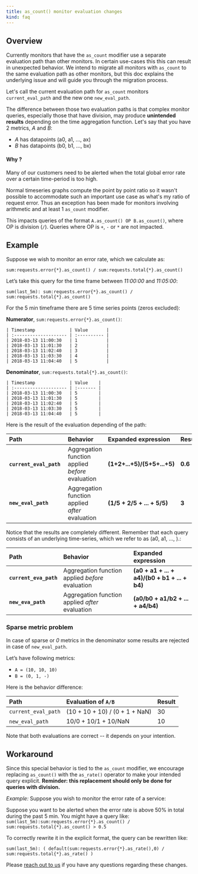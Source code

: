 ```yaml
---
title: as_count() monitor evaluation changes
kind: faq
---
```


## Overview

Currently monitors that have the `as_count` modifier use a separate evaluation path than other monitors. In certain use-cases this this can result in unexpected behavior. We intend to migrate all monitors with `as_count` to the same evaluation path as other monitors, but this doc explains the underlying issue and will guide you through the migration process.

Let's call the current evaluation path for `as_count` monitors `current_eval_path` and the new one `new_eval_path`.  

The difference between those two evaluation paths is that complex monitor queries, especially those that have division, may produce **unintended results** depending on the time aggregation function. Let's say that you have 2 metrics, *A* and *B*:

* *A* has datapoints (a0, a1, ..., ax)
* *B* has datapoints (b0, b1, ..., bx)

#### Why ?

Many of our customers need to be alerted when the total global error rate over a certain time-period is too high.

Normal timeseries graphs compute the point by point ratio so it wasn't possible to accommodate such an important use case as what's my ratio of request error. Thus an exception has been made for monitors involving arithmetic and at least 1 `as_count` modifier.

This impacts queries of the format `A.as_count() OP B.as_count()`, where OP is division (`/`). Queries where OP is `+`, `-` or `*` are not impacted.

## Example

Suppose we wish to monitor an error rate, which we calculate as:

`sum:requests.error{*}.as_count() / sum:requests.total{*}.as_count()`

Let’s take this query for the time frame between *11:00:00* and *11:05:00*:

`sum(last_5m): sum:requests.error{*}.as_count() / sum:requests.total{*}.as_count()`   

For the 5 min timeframe there are 5 time series points (zeros excluded):

**Numerator**, `sum:requests.error{*}.as_count()`:

```
| Timestamp             | Value       |
| :-------------------- | :---------- |
| 2018-03-13 11:00:30   | 1           |
| 2018-03-13 11:01:30   | 2           |
| 2018-03-13 11:02:40   | 3           |
| 2018-03-13 11:03:30   | 4           |
| 2018-03-13 11:04:40   | 5           |
```

**Denominator**, `sum:requests.total{*}.as_count()`:

```
| Timestamp             | Value    |
| :-------------------- | :------- |
| 2018-03-13 11:00:30   | 5        |
| 2018-03-13 11:01:30   | 5        |
| 2018-03-13 11:02:40   | 5        |
| 2018-03-13 11:03:30   | 5        |
| 2018-03-13 11:04:40   | 5        |
```

Here is the result of the evaluation depending of the path:

| Path | Behavior | Expanded expression | Result|
|:--------|:--------|:-----|:-----|
|**`current_eval_path`** | Aggregation function applied *before* evaluation | **(1+2+...+5)/(5+5+...+5)** | **0.6**|
|**`new_eval_path`** | Aggregation function applied *after* evaluation|**(1/5 + 2/5 + ... + 5/5)**|**3**|

Notice that the results are completely different. Remember that each query consists of an underlying time-series, which we refer to as (a0, a1, ..., ).:

| Path | Behavior | Expanded expression |
|:--------|:--------|:--------|
|**`current_eva_path`** | Aggregation function applied *before* evaluation | **(a0 + a1 + ... + a4)/(b0 + b1 + ... + b4)** |
|**`new_eva_path`** | Aggregation function applied *after* evaluation |**(a0/b0 + a1/b2 + ... + a4/b4)**|


### Sparse metric problem

In case of sparse or *0* metrics in the denominator some results are rejected in case of `new_eval_path`.

Let’s have following metrics:

* `A = (10, 10, 10)`
* `B = (0, 1, -)`

Here is the behavior difference:

| Path | Evaluation of `A/B` | Result |
|:------|:------|:-------|
| `current_eval_path` | (10 + 10 + 10) / (0 + 1 + NaN) | 30 |
| `new_eval_path` | 10/0 + 10/1 + 10/NaN | 10 |

Note that both evaluations are correct -- it depends on your intention. 

## Workaround

Since this special behavior is tied to the `as_count` modifier, we encourage replacing `as_count()` with the `as_rate()` operator to make your intended query explicit. **Reminder: this replacement should only be done for queries with division.**

*Example:* Suppose you wish to monitor the error rate of a service:

Suppose you want to be alerted when the error rate is above 50% in total during the past 5 min. You might have a query like:
`sum(last_5m):sum:requests.error{*}.as_count() / sum:requests.total{*}.as_count() > 0.5 ` 

To correctly rewrite it in the explicit format, the query can be rewritten like:

`sum(last_5m): ( default(sum:requests.error{*}.as_rate(),0) / sum:requests.total{*}.as_rate() )`

Please [reach out to us][1] if you have any questions regarding these changes.

[1]: /help
